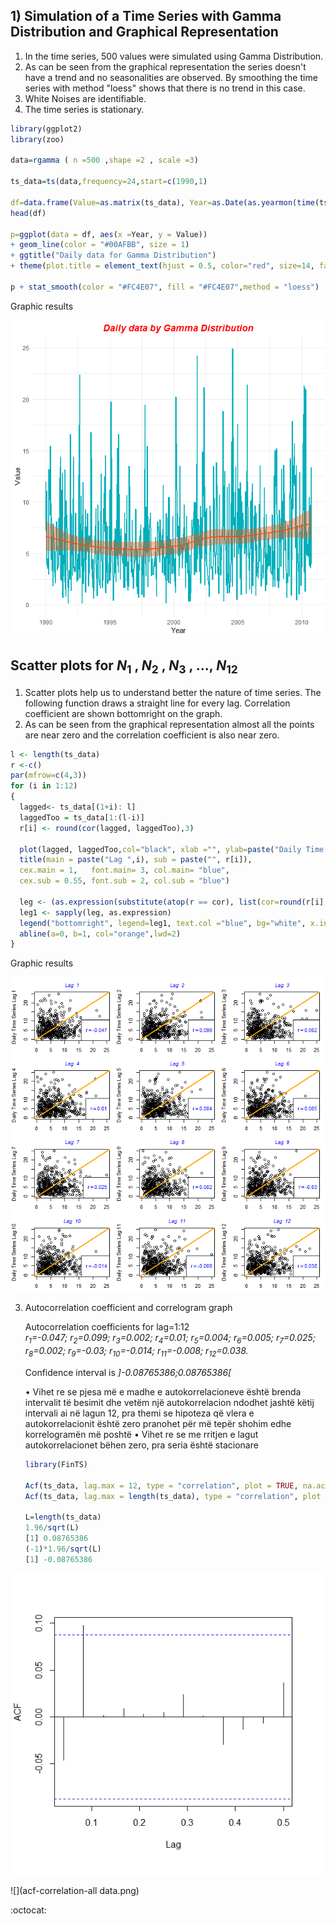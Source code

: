 ## 1) Simulation of a Time Series with Gamma Distribution and Graphical Representation

1) In the time series, 500 values were simulated using Gamma Distribution.
2) As can be seen from the graphical representation the series doesn't have a trend and no seasonalities are observed. By smoothing the time series with method "loess" shows that there is no trend in this case.
3) White Noises are identifiable.
4) The time series is stationary.


```R
library(ggplot2)
library(zoo)

data=rgamma ( n =500 ,shape =2 , scale =3)

ts_data=ts(data,frequency=24,start=c(1990,1)

df=data.frame(Value=as.matrix(ts_data), Year=as.Date(as.yearmon(time(ts_data))))
head(df)

p=ggplot(data = df, aes(x =Year, y = Value))
+ geom_line(color = "#00AFBB", size = 1) 
+ ggtitle("Daily data for Gamma Distribution")
+ theme(plot.title = element_text(hjust = 0.5, color="red", size=14, face="bold.italic"))

p + stat_smooth(color = "#FC4E07", fill = "#FC4E07",method = "loess")
```

Graphic results

![](gamma-series-graphic.png)


## Scatter plots for *N*<sub>1</sub> , *N*<sub>2</sub> , *N*<sub>3</sub> , ..., *N*<sub>12</sub>   
1)	Scatter plots help us to understand better the nature of time series. The following function draws a straight line for every lag.       Correlation coefficient are shown bottomright on the graph.
2)  As can be seen from the graphical representation almost all the points are near zero and the correlation coefficient is also near zero.

```R
l <- length(ts_data)
r <-c()
par(mfrow=c(4,3))
for (i in 1:12)
{
  lagged<- ts_data[(1+i): l]
  laggedToo = ts_data[1:(l-i)]
  r[i] <- round(cor(lagged, laggedToo),3)
  
  plot(lagged, laggedToo,col="black", xlab ="", ylab=paste("Daily Time Series Lag",i))
  title(main = paste("Lag ",i), sub = paste("", r[i]),
  cex.main = 1,   font.main= 3, col.main= "blue",
  cex.sub = 0.55, font.sub = 2, col.sub = "blue")
  
  leg <- (as.expression(substitute(atop(r == cor), list(cor=round(r[i],3)))))
  leg1 <- sapply(leg, as.expression)
  legend("bottomright", legend=leg1, text.col ="blue", bg="white", x.intersp=0)
  abline(a=0, b=1, col="orange",lwd=2)    
}
```

Graphic results


![](scatter-plot-gamma.png)

3)	Autocorrelation coefficient and correlogram graph

    Autocorrelation coefficients for lag=1:12         
    *r<sub>1</sub>=-0.047;* *r<sub>2</sub>=0.099;* *r<sub>3</sub>=0.002;* *r<sub>4</sub>=0.01;* *r<sub>5</sub>=0.004;*         *r<sub>6</sub>=0.005;* *r<sub>7</sub>=0.025;* *r<sub>8</sub>=0.002;* *r<sub>9</sub>=-0.03;* *r<sub>10</sub>=-0.014;*     *r<sub>11</sub>=-0.008;* *r<sub>12</sub>=0.038.*
     
    Confidence interval is _]-0.08765386;0.08765386[_
    
    •	Vihet re se pjesa më e madhe e autokorrelacioneve është brenda intervalit të besimit dhe vetëm një autokorrelacion ndodhet jashtë këtij intervali ai në lagun 12, pra themi se hipoteza që vlera e autokorrelacionit është zero pranohet për më tepër shohim edhe korrelogramën më poshtë
    •	Vihet re se me rritjen e lagut autokorrelacionet bëhen zero, pra seria është stacionare

     ```R
     library(FinTS)
     
     Acf(ts_data, lag.max = 12, type = "correlation", plot = TRUE, na.action = na.contiguous, demean = TRUE,main="")
     Acf(ts_data, lag.max = length(ts_data), type = "correlation", plot = TRUE, na.action = na.contiguous, demean = TRUE,main="")
     
     L=length(ts_data)
     1.96/sqrt(L) 
     [1] 0.08765386
     (-1)*1.96/sqrt(L) 
     [1] -0.08765386
     ```

 ![](acf-correlation-12lags.png) 
 
 ![](acf-correlation-all data.png) 
 
 
 
 :octocat: 
